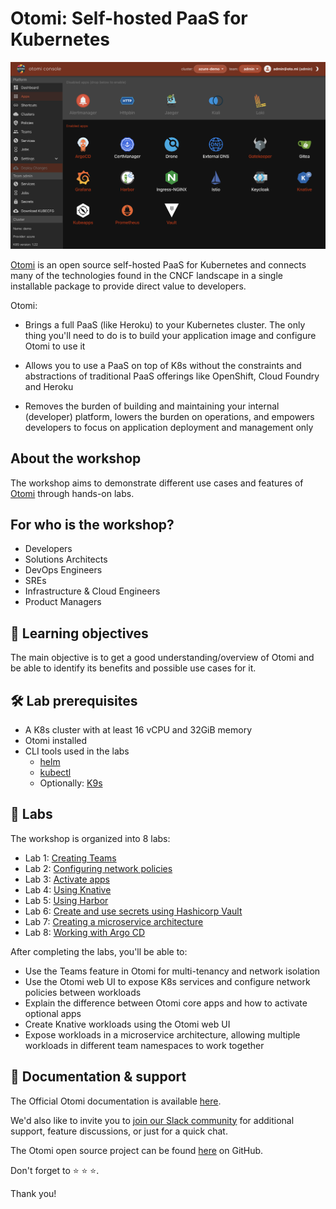 # Otomi: Self-hosted PaaS for Kubernetes

<img src="./otomi-console.png" alt="otomi-screenshot"/>

[Otomi](https://otomi.io/) is an open source self-hosted PaaS for Kubernetes and connects many of the technologies found in the CNCF landscape in a single installable package to provide direct value to developers.

Otomi:

- Brings a full PaaS (like Heroku) to your Kubernetes cluster. The only thing you'll need to do is to build your application image and configure Otomi to use it

- Allows you to use a PaaS on top of K8s without the constraints and abstractions of traditional PaaS offerings like OpenShift, Cloud Foundry and Heroku

- Removes the burden of building and maintaining your internal (developer) platform, lowers the burden on operations, and empowers developers to focus on application deployment and management only

## About the workshop

The workshop aims to demonstrate different use cases and features of [Otomi](https://github.com/redkubes/otomi-core) through hands-on labs.

## For who is the workshop?

- Developers
- Solutions Architects
- DevOps Engineers
- SREs
- Infrastructure & Cloud Engineers
- Product Managers

## 🎊 Learning objectives

The main objective is to get a good understanding/overview of Otomi and be able to identify its benefits and possible use cases for it.

## 🛠 Lab prerequisites

- A K8s cluster with at least 16 vCPU and 32GiB memory
- Otomi installed
- CLI tools used in the labs
  - [helm](https://helm.sh/docs/intro/install/)
  - [kubectl](https://kubernetes.io/docs/tasks/tools/)
  - Optionally: [K9s](https://kubernetes.io/docs/tasks/tools/)

## 🚀 Labs

The workshop is organized into 8 labs:

- Lab 1: [Creating Teams](01-create-team/README.md)
- Lab 2: [Configuring network policies](02-netpols/README.md)
- Lab 3: [Activate apps](03-activate-apps/README.md)
- Lab 4: [Using Knative](04-knative/README.md)
- Lab 5: [Using Harbor](05-harbor/README.md)
- Lab 6: [Create and use secrets using Hashicorp Vault](06-secrets/README.md)
- Lab 7: [Creating a microservice architecture](07-microservice-architecture/README.md)
- Lab 8: [Working with Argo CD](08-argocd/README.md)

After completing the labs, you'll be able to:

- Use the Teams feature in Otomi for multi-tenancy and network isolation
- Use the Otomi web UI to expose K8s services and configure network policies between workloads
- Explain the difference between Otomi core apps and how to activate optional apps
- Create Knative workloads using the Otomi web UI
- Expose workloads in a microservice architecture, allowing multiple workloads in different team namespaces to work together

## 📖 Documentation & support

The Official Otomi documentation is available [here](https://otomi.io).

We'd also like to invite you to [join our Slack community](https://otomi.slack.com/join/shared_invite/zt-12h11e8aa-6po4NWhhpMXxT~nffDsYqA#/shared-invite/email) for additional support, feature discussions, or just for a quick chat.

The Otomi open source project can be found [here](https://github.com/redkubes/otomi-core) on GitHub.

Don't forget to ⭐️ ⭐️ ⭐️.

Thank you!
